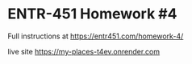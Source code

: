# ENTR-451 Homework #4

Full instructions at https://entr451.com/homework-4/

live site
https://my-places-t4ev.onrender.com